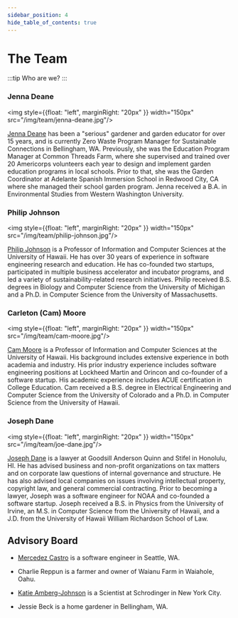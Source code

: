 ```yaml
---
sidebar_position: 4
hide_table_of_contents: true
---
```


# The Team

:::tip Who are we?
:::

### Jenna Deane

<img style={{float: "left", marginRight: "20px" }} width="150px" src="/img/team/jenna-deane.jpg"/> 

[Jenna Deane](https://www.linkedin.com/in/jenna-deane-36439362/) has been a "serious" gardener and garden educator for over 15 years, and is currently Zero Waste Program Manager for Sustainable Connections in Bellingham, WA. Previously, she was the Education Program Manager at Common Threads Farm, where she supervised and trained over 20 Americorps volunteers each year to design and implement garden education programs in local schools.  Prior to that, she was the Garden Coordinator at Adelante Spanish Immersion School in Redwood City, CA where she managed their school garden program.  Jenna received a B.A. in Environmental Studies from Western Washington University.

<div style={{clear:"both"}}></div>

###  Philip Johnson

<img style={{float: "left", marginRight: "20px" }} width="150px" src="/img/team/philip-johnson.jpg"/> 

[Philip Johnson](https://www.linkedin.com/in/philipmjohnson/) is a Professor of Information and Computer Sciences at the University of Hawaii. He has over 30 years of experience in software engineering research and education. He has co-founded two startups, participated in multiple business accelerator and incubator programs, and led a variety of sustainability-related research initiatives. Philip received B.S. degrees in Biology and Computer Science from the University of Michigan and a Ph.D. in Computer Science from the University of Massachusetts.

<div style={{clear:"both"}}></div>

###  Carleton (Cam) Moore

<img style={{float: "left", marginRight: "20px" }} width="150px" src="/img/team/cam-moore.jpg"/>

[Cam Moore](https://www.linkedin.com/in/cam-moore-9a5213/) is a Professor of Information and Computer Sciences at the University of Hawaii. His background includes extensive experience in both academia and industry. His prior industry experience includes software engineering positions at Lockheed Martin and Orincon and co-founder of a software startup. His academic experience includes ACUE certification in College Education. Cam received a B.S. degree in Electrical Engineering and Computer Science from the University of Colorado and a Ph.D. in Computer Science from the University of Hawaii.

<div style={{clear:"both"}}></div>

### Joseph Dane

<img style={{float: "left", marginRight: "20px" }} width="150px" src="/img/team/joe-dane.jpg"/>

[Joseph Dane](https://www.linkedin.com/in/joseph-dane-09bb853/) is a lawyer at Goodsill Anderson Quinn and Stifel in Honolulu, HI. He has advised business and non-profit organizations on tax matters and on corporate law questions of internal governance and structure. He has also advised local companies on issues involving intellectual property, copyright law, and general commercial contracting. Prior to becoming a lawyer, Joseph was a software engineer for NOAA and co-founded a software startup.  Joseph received a B.S. in Physics from the University of Irvine, an M.S. in Computer Science from the University of Hawaii, and a J.D. from the University of Hawaii William Richardson School of Law. 


## Advisory Board

* [Mercedez Castro](https://www.linkedin.com/in/mercedezcastro/) is a software engineer in Seattle, WA.

* Charlie Reppun is a farmer and owner of Waianu Farm in Waiahole, Oahu.

* [Katie Amberg-Johnson](https://www.linkedin.com/in/katieambergjohnson/) is a Scientist at Schrodinger in New York City. 

* Jessie Beck is a home gardener in Bellingham, WA.

